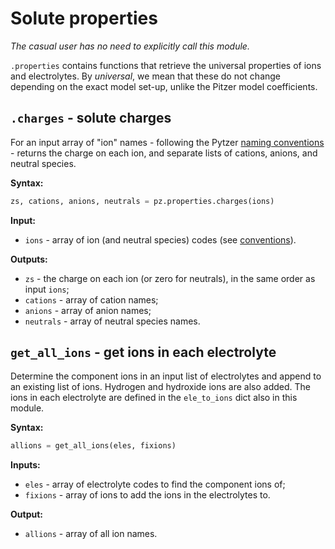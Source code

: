 # Solute properties

*The casual user has no need to explicitly call this module.*

`.properties` contains functions that retrieve the universal properties of ions and electrolytes. By *universal*, we mean that these do not change depending on the exact model set-up, unlike the Pitzer model coefficients.

## `.charges` - solute charges

For an input array of "ion" names - following the Pytzer [naming conventions](../../name-conventions) - returns the charge on each ion, and separate lists of cations, anions, and neutral species.

**Syntax:**

```python
zs, cations, anions, neutrals = pz.properties.charges(ions)
```

**Input:**

  * `ions` - array of ion (and neutral species) codes (see [conventions](../../name-conventions)).

</tr></table>

**Outputs:**

  * `zs` - the charge on each ion (or zero for neutrals), in the same order as input `ions`;
  * `cations` - array of cation names;
  * `anions` - array of anion names;
  * `neutrals` - array of neutral species names.

## `get_all_ions` - get ions in each electrolyte

Determine the component ions in an input list of electrolytes and append to an existing list of ions. Hydrogen and hydroxide ions are also added. The ions in each electrolyte are defined in the `ele_to_ions` dict also in this module.

**Syntax:**

```python
allions = get_all_ions(eles, fixions)
```

**Inputs:**

  * `eles` - array of electrolyte codes to find the component ions of;
  * `fixions` - array of ions to add the ions in the electrolytes to.

**Output:**

  * `allions` - array of all ion names.
